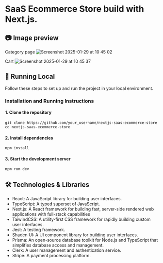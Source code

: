 # SaaS Ecommerce Store build with Next.js.

<PEDING LINK FROM VERCEL DEPLOY APP>

## 📷 Image preview

Category page
![Screenshot 2025-01-29 at 10 45 02](https://github.com/user-attachments/assets/8c40e884-8889-424d-903a-4125c21e610a)

Cart
![Screenshot 2025-01-29 at 10 45 37](https://github.com/user-attachments/assets/0f42d27c-c98e-44ad-b791-6be4f18e5989)

## 🚀 Running Local

Follow these steps to set up and run the project in your local environment.

### Installation and Running Instructions
#### 1. Clone the repository
```
git clone https://github.com/your_username/nextjs-saas-ecommerce-store
cd nextjs-saas-ecommerce-store
```
#### 2. Install dependencies
```
npm install
```
#### 3. Start the development server
```
npm run dev
```
## 🛠️ Technologies & Libraries
- React: A JavaScript library for building user interfaces.
- TypeScript: A typed superset of JavaScript.
- Next.js: A React framework for building fast, server-side rendered web applications with full-stack capabilities
- TaiwindCSS: A utility-first CSS framework for rapidly building custom user interfaces.
- Jest: A testing framework.
- Shadcn UI: A UI component library for building user interfaces.
- Prisma: An open-source database toolkit for Node.js and TypeScript that simplifies database access and management.
- Clerk: A user management and authentication service.
- Stripe: A payment processing platform.
